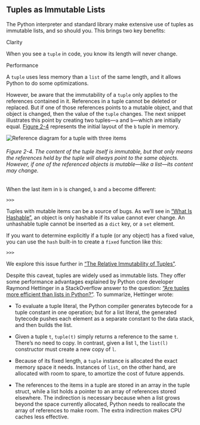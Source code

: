 ## Tuples as Immutable Lists

The Python interpreter and standard library make extensive use of tuples as immutable lists, and so should you. This brings two key benefits:

Clarity

When you see a `tuple` in code, you know its length will never change.

Performance

A `tuple` uses less memory than a `list` of the same length, and it allows Python to do some optimizations.

However, be aware that the immutability of a `tuple` only applies to the references contained in it. References in a tuple cannot be deleted or replaced. But if one of those references points to a mutable object, and that object is changed, then the value of the `tuple` changes. The next snippet illustrates this point by creating two tuples—`a` and `b`—which are initially equal. [Figure 2-4](#tuple_mutable) represents the initial layout of the `b` tuple in memory.

![Reference diagram for a tuple with three items](assets/flpy_0204.png)

###### Figure 2-4. The content of the tuple itself is immutable, but that only means the references held by the tuple will always point to the same objects. However, if one of the referenced objects is mutable—like a list—its content may change.

When the last item in `b` is changed, `b` and `a` become different:

```
>>> 
```

Tuples with mutable items can be a source of bugs. As we’ll see in [“What Is Hashable”](ch03.html#what_is_hashable), an object is only hashable if its value cannot ever change. An unhashable tuple cannot be inserted as a `dict` key, or a `set` element.

If you want to determine explicitly if a tuple (or any object) has a fixed value, you can use the `hash` built-in to create a `fixed` function like this:

```
>>> 
```

We explore this issue further in [“The Relative Immutability of Tuples”](ch06.html#tuple-relative-immutable).

Despite this caveat, tuples are widely used as immutable lists. They offer some performance advantages explained by Python core developer Raymond Hettinger in a StackOverflow answer to the question: [“Are tuples more efficient than lists in Python?”](https://fpy.li/2-3). To summarize, Hettinger wrote:

- To evaluate a tuple literal, the Python compiler generates bytecode for a tuple constant in one operation; but for a list literal, the generated bytecode pushes each element as a separate constant to the data stack, and then builds the list.
    
- Given a tuple `t`, `tuple(t)` simply returns a reference to the same `t`. There’s no need to copy. In contrast, given a list `l`, the `list(l)` constructor must create a new copy of `l`.
    
- Because of its fixed length, a `tuple` instance is allocated the exact memory space it needs. Instances of `list`, on the other hand, are allocated with room to spare, to amortize the cost of future appends.
    
- The references to the items in a tuple are stored in an array in the tuple struct, while a list holds a pointer to an array of references stored elsewhere. The indirection is necessary because when a list grows beyond the space currently allocated, Python needs to reallocate the array of references to make room. The extra indirection makes CPU caches less effective.
